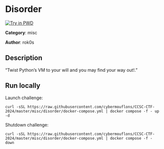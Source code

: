 # Disorder

[![Try in PWD](https://raw.githubusercontent.com/play-with-docker/stacks/master/assets/images/button.png)](https://labs.play-with-docker.com/?stack=https://raw.githubusercontent.com/cybermouflons/CCSC-CTF-2024/master/misc/disorder/docker-compose.yml)


**Category**: misc

**Author**: rok0s

## Description

“Twist Python’s VM to your will and you may find your way out!.”


## Run locally

Launch challenge:
```
curl -sSL https://raw.githubusercontent.com/cybermouflons/CCSC-CTF-2024/master/misc/disorder/docker-compose.yml | docker compose -f - up -d
```

Shutdown challenge:
```
curl -sSL https://raw.githubusercontent.com/cybermouflons/CCSC-CTF-2024/master/misc/disorder/docker-compose.yml | docker compose -f - down
```
